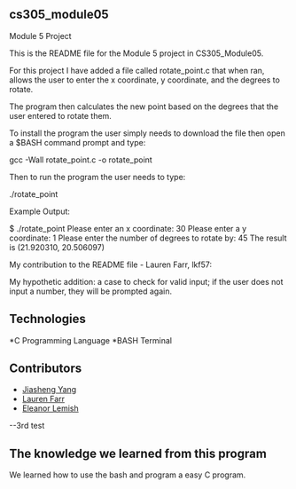 ## cs305_module05
Module 5 Project


This is the README file for the Module 5 project in CS305_Module05. 

For this project I have added a file called rotate_point.c that when ran, allows the user to enter the x coordinate, y coordinate, and the degrees to rotate. 

The program then calculates the new point based on the degrees that the user entered to rotate them. 

To install the program the user simply needs to download the file then open a $BASH command prompt and type: 

gcc -Wall rotate_point.c -o rotate_point

Then to run the program the user needs to type: 

./rotate_point

Example Output: 

$ ./rotate_point
Please enter an x coordinate: 30
Please enter a y coordinate: 1
Please enter the number of degrees to rotate by: 45
The result is (21.920310, 20.506097)

My contribution to the README file - Lauren Farr, lkf57:

My hypothetic addition: a case to check for valid input; if the user does not input a number, they will be prompted again. 




## Technologies
*C Programming Language
*BASH Terminal

## Contributors
* [Jiasheng Yang](https://github.com/Jiasheng-Yang)
* [Lauren Farr](https://github.com/lkf57)
* [Eleanor Lemish](https://github.com/el845)

--3rd test

## The knowledge we learned from this program
We learned how to use the bash and program a easy C program.

